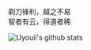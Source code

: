 剃刀锋利，越之不易</br>
智者有云，得道者稀

![Uyouii's github stats](https://github-readme-stats.vercel.app/api?username=Uyouii&show_icons=true&hide_border=true) 
